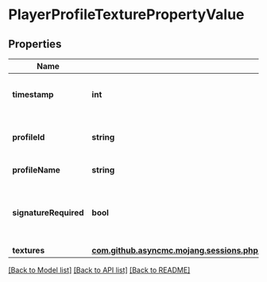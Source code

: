# PlayerProfileTexturePropertyValue

## Properties
Name | Type | Description | Notes
------------ | ------------- | ------------- | -------------
**timestamp** | **int** | UNIX timestamp in milliseconds | 
**profileId** | **string** | The player UUID without hyphens | 
**profileName** | **string** | The player&#39;s name | 
**signatureRequired** | **bool** | Only present if unsigned was set to false in the request | [optional] [default to false]
**textures** | [**com.github.asyncmc.mojang.sessions.php.symfony.server\com.github.asyncmc.mojang.sessions.php.symfony.model\PlayerTexture**](PlayerTexture.md) |  | [optional] 

[[Back to Model list]](../README.md#documentation-for-models) [[Back to API list]](../README.md#documentation-for-api-endpoints) [[Back to README]](../README.md)


